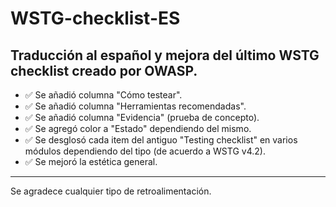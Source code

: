 # WSTG-checklist-ES
## Traducción al español y mejora del último WSTG checklist creado por OWASP.

- ✅ Se añadió columna "Cómo testear".
- ✅ Se añadió columna "Herramientas recomendadas".
- ✅ Se añadió columna "Evidencia" (prueba de concepto).
- ✅ Se agregó color a "Estado" dependiendo del mismo.
- ✅ Se desglosó cada item del antiguo "Testing checklist" en varios módulos dependiendo del tipo (de acuerdo a WSTG v4.2).
- ✅ Se mejoró la estética general.
---
Se agradece cualquier tipo de retroalimentación.
